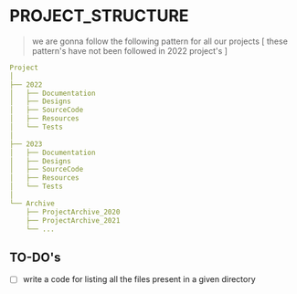 # PROJECT_STRUCTURE

> we are gonna follow the following pattern for all our projects [ these pattern's have not been followed in 2022 project's ]

```yaml
Project
│
├── 2022
│   ├── Documentation
│   ├── Designs
│   ├── SourceCode
│   ├── Resources
│   └── Tests
│
├── 2023
│   ├── Documentation
│   ├── Designs
│   ├── SourceCode
│   ├── Resources
│   └── Tests
│
└── Archive
    ├── ProjectArchive_2020
    ├── ProjectArchive_2021
    └── ... 
```

## TO-DO's

- [ ] write a code for listing all the files present in a given directory
